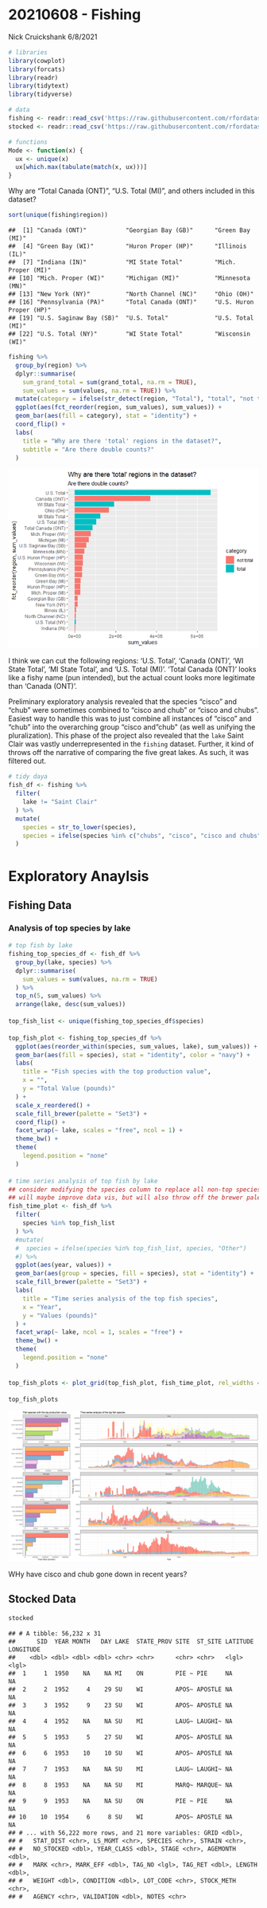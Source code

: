 20210608 - Fishing
================
Nick Cruickshank
6/8/2021

``` r
# libraries
library(cowplot)
library(forcats)
library(readr)
library(tidytext)
library(tidyverse)
```

``` r
# data
fishing <- readr::read_csv('https://raw.githubusercontent.com/rfordatascience/tidytuesday/master/data/2021/2021-06-08/fishing.csv')
stocked <- readr::read_csv('https://raw.githubusercontent.com/rfordatascience/tidytuesday/master/data/2021/2021-06-08/stocked.csv')
```

``` r
# functions
Mode <- function(x) {
  ux <- unique(x)
  ux[which.max(tabulate(match(x, ux)))]
}
```

Why are “Total Canada (ONT)”, “U.S. Total (MI)”, and others included in
this dataset?

``` r
sort(unique(fishing$region))
```

    ##  [1] "Canada (ONT)"           "Georgian Bay (GB)"      "Green Bay (MI)"        
    ##  [4] "Green Bay (WI)"         "Huron Proper (HP)"      "Illinois (IL)"         
    ##  [7] "Indiana (IN)"           "MI State Total"         "Mich. Proper (MI)"     
    ## [10] "Mich. Proper (WI)"      "Michigan (MI)"          "Minnesota (MN)"        
    ## [13] "New York (NY)"          "North Channel (NC)"     "Ohio (OH)"             
    ## [16] "Pennsylvania (PA)"      "Total Canada (ONT)"     "U.S. Huron Proper (HP)"
    ## [19] "U.S. Saginaw Bay (SB)"  "U.S. Total"             "U.S. Total (MI)"       
    ## [22] "U.S. Total (NY)"        "WI State Total"         "Wisconsin (WI)"

``` r
fishing %>%
  group_by(region) %>%
  dplyr::summarise(
    sum_grand_total = sum(grand_total, na.rm = TRUE),
    sum_values = sum(values, na.rm = TRUE)) %>%
  mutate(category = ifelse(str_detect(region, "Total"), "total", "not total")) %>%
  ggplot(aes(fct_reorder(region, sum_values), sum_values)) +
  geom_bar(aes(fill = category), stat = "identity") + 
  coord_flip() + 
  labs(
    title = "Why are there 'total' regions in the dataset?",
    subtitle = "Are there double counts?"
  )
```

![](20210608---Fishing_files/figure-gfm/unnamed-chunk-4-1.png)<!-- -->

I think we can cut the following regions: ‘U.S. Total’, ‘Canada (ONT)’,
‘WI State Total’, ‘MI State Total’, and ‘U.S. Total (MI)’. ‘Total
Canada (ONT)’ looks like a fishy name (pun intended), but the actual
count looks more legitimate than ‘Canada (ONT)’.

Preliminary exploratory analysis revealed that the species “cisco” and
“chub” were sometimes combined to “cisco and chub” or “cisco and
chubs”. Easiest way to handle this was to just combine all instances
of “cisco” and “chub” into the overarching group “cisco and”chub" (as
well as unifying the pluralization). This phase of the project also
revealed that the `lake` Saint Clair was vastly underrepresented in the
`fishing` dataset. Further, it kind of throws off the narrative of
comparing the five great lakes. As such, it was filtered out.

``` r
# tidy daya
fish_df <- fishing %>%
  filter(
    lake != "Saint Clair"
  ) %>%
  mutate(
    species = str_to_lower(species),
    species = ifelse(species %in% c("chubs", "cisco", "cisco and chubs"), "cisco and chub", species)
  )
```

# Exploratory Anaylsis

## Fishing Data

### Analysis of top species by lake

``` r
# top fish by lake
fishing_top_species_df <- fish_df %>%
  group_by(lake, species) %>%
  dplyr::summarise(
    sum_values = sum(values, na.rm = TRUE)
  ) %>%
  top_n(5, sum_values) %>%
  arrange(lake, desc(sum_values)) 

top_fish_list <- unique(fishing_top_species_df$species)

top_fish_plot <- fishing_top_species_df %>%
  ggplot(aes(reorder_within(species, sum_values, lake), sum_values)) + 
  geom_bar(aes(fill = species), stat = "identity", color = "navy") + 
  labs(
    title = "Fish species with the top production value",
    x = "",
    y = "Total Value (pounds)"
  ) +
  scale_x_reordered() +
  scale_fill_brewer(palette = "Set3") + 
  coord_flip() +
  facet_wrap(~ lake, scales = "free", ncol = 1) + 
  theme_bw() + 
  theme(
    legend.position = "none"
  )

# time series analysis of top fish by lake
## consider modifying the species column to replace all non-top species with "Other"
## will maybe improve data vis, but will also throw off the brewer palette.
fish_time_plot <- fish_df %>%
  filter(
    species %in% top_fish_list
  ) %>%
  #mutate(
  #  species = ifelse(species %in% top_fish_list, species, "Other")
  #) %>%
  ggplot(aes(year, values)) + 
  geom_bar(aes(group = species, fill = species), stat = "identity") + 
  scale_fill_brewer(palette = "Set3") + 
  labs(
    title = "Time series analysis of the top fish species",
    x = "Year",
    y = "Values (pounds)"
  ) +
  facet_wrap(~ lake, ncol = 1, scales = "free") + 
  theme_bw() + 
  theme(
    legend.position = "none"
  )

top_fish_plots <- plot_grid(top_fish_plot, fish_time_plot, rel_widths = c(1,3), ncol = 2)

top_fish_plots
```

![](20210608---Fishing_files/figure-gfm/unnamed-chunk-6-1.png)<!-- -->

WHy have cisco and chub gone down in recent years?

## Stocked Data

``` r
stocked
```

    ## # A tibble: 56,232 x 31
    ##      SID  YEAR MONTH   DAY LAKE  STATE_PROV SITE  ST_SITE LATITUDE LONGITUDE
    ##    <dbl> <dbl> <dbl> <dbl> <chr> <chr>      <chr> <chr>   <lgl>    <lgl>    
    ##  1     1  1950    NA    NA MI    ON         PIE ~ PIE     NA       NA       
    ##  2     2  1952     4    29 SU    WI         APOS~ APOSTLE NA       NA       
    ##  3     3  1952     9    23 SU    WI         APOS~ APOSTLE NA       NA       
    ##  4     4  1952    NA    NA SU    MI         LAUG~ LAUGHI~ NA       NA       
    ##  5     5  1953     5    27 SU    WI         APOS~ APOSTLE NA       NA       
    ##  6     6  1953    10    10 SU    WI         APOS~ APOSTLE NA       NA       
    ##  7     7  1953    NA    NA SU    MI         LAUG~ LAUGHI~ NA       NA       
    ##  8     8  1953    NA    NA SU    MI         MARQ~ MARQUE~ NA       NA       
    ##  9     9  1953    NA    NA SU    ON         PIE ~ PIE     NA       NA       
    ## 10    10  1954     6     8 SU    WI         APOS~ APOSTLE NA       NA       
    ## # ... with 56,222 more rows, and 21 more variables: GRID <dbl>,
    ## #   STAT_DIST <chr>, LS_MGMT <chr>, SPECIES <chr>, STRAIN <chr>,
    ## #   NO_STOCKED <dbl>, YEAR_CLASS <dbl>, STAGE <chr>, AGEMONTH <dbl>,
    ## #   MARK <chr>, MARK_EFF <dbl>, TAG_NO <lgl>, TAG_RET <dbl>, LENGTH <dbl>,
    ## #   WEIGHT <dbl>, CONDITION <dbl>, LOT_CODE <chr>, STOCK_METH <chr>,
    ## #   AGENCY <chr>, VALIDATION <dbl>, NOTES <chr>
